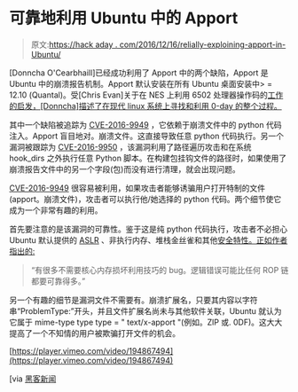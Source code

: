 # 可靠地利用 Ubuntu 中的 Apport

> 原文:[https://hack aday . com/2016/12/16/relially-exploining-apport-in-Ubuntu/](https://hackaday.com/2016/12/16/reliably-exploiting-apport-in-ubuntu/)

[Donncha O'Cearbhaill]已经成功利用了 Apport 中的两个缺陷，Apport 是 Ubuntu 中的崩溃报告机制。Apport 默认安装在所有 Ubuntu 桌面安装中> = 12.10 (Quantal)。受[Chris Evan]关于在 NES 上利用 6502 处理器操作码的[工作的启发，[Donncha]描述了在现代 linux 系统上寻找和利用 0-day 的整个过程。](http://hackaday.com/2016/11/15/a-linux-exploit-that-uses-6502-code/)

其中一个缺陷被追踪为 [CVE-2016-9949](https://people.canonical.com/~ubuntu-security/cve/2016/CVE-2016-9949.html) ，它依赖于崩溃文件中的 python 代码注入。Apport 盲目地对。崩溃文件。这直接导致任意 python 代码执行。另一个漏洞被跟踪为 [CVE-2016-9950](https://people.canonical.com/~ubuntu-security/cve/2016/CVE-2016-9950.html) ，该漏洞利用了路径遍历攻击和在系统 hook_dirs 之外执行任意 Python 脚本。在构建包挂钩文件的路径时，如果使用了崩溃报告文件中的另一个字段(包)而没有进行清理，就会出现问题。

[CVE-2016-9949](https://people.canonical.com/~ubuntu-security/cve/2016/CVE-2016-9949.html) 很容易被利用，如果攻击者能够诱骗用户打开特制的文件(apport。崩溃文件)，攻击者可以执行他/她选择的 python 代码。两个细节使它成为一个非常有趣的利用。

首先要注意的是该漏洞的可靠性。鉴于这是纯 python 代码执行，攻击者不必担心 Ubuntu 默认提供的 [ASLR](https://en.wikipedia.org/wiki/Address_space_layout_randomization) 、非执行内存、堆栈金丝雀和其他[安全特性。正如作者指出的:](https://wiki.ubuntu.com/Security/Features)

> “有很多不需要核心内存损坏利用技巧的 bug。逻辑错误可能比任何 ROP 链都要可靠得多。”

另一个有趣的细节是漏洞文件不需要有。崩溃扩展名，只要其内容以字符串“ProblemType:”开头，并且文件扩展名尚未与其他软件关联，Ubuntu 就认为它属于 mime-type type type = " text/x-apport "(例如。ZlP 或. 0DF)。这大大提高了一个不知情的用户被欺骗打开文件的机会。

[https://player.vimeo.com/video/194867494](https://player.vimeo.com/video/194867494)

[via [黑客新闻](http://thehackernews.com/2016/12/ubuntu-hack.html)